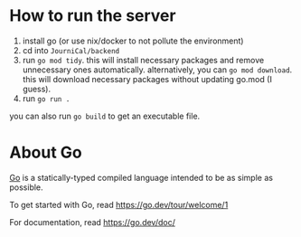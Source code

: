 # How to run the server

1. install go (or use nix/docker to not pollute the environment)
2. cd into `JourniCal/backend`
3. run `go mod tidy`. this will install necessary packages and remove unnecessary ones automatically.
  alternatively, you can `go mod download`. this will download necessary packages without updating go.mod (I guess).
4. run `go run .`

you can also run `go build` to get an executable file.

# About Go

[Go](https://go.dev/) is a statically-typed compiled language intended to be as simple as possible.

To get started with Go, read https://go.dev/tour/welcome/1

For documentation, read https://go.dev/doc/
